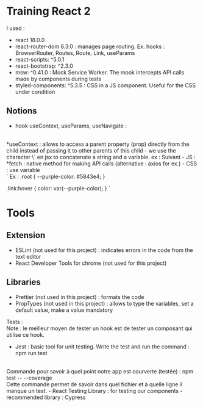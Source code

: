 # Training React 2
I used :
- react 18.0.0
- react-router-dom 6.3.0 : manages page routing. Ex. hooks : BrowserRouter, Routes, Route, Link, useParams
- react-scripts: ^5.0.1
- react-bootstrap: ^2.3.0
- msw: ^0.41.0 : Mock Service Worker. The mook intercepts API calls made by components during tests
- styled-components: ^5.3.5 : CSS in a JS component. Useful for the CSS under condition

## Notions
- hook useContext, useParams, useNavigate :
<br/>
*useContext : allows to access a parent property (prop) directly from the child instead of passing it to other parents of this child
- we use the character \` en jsx to concatenate a string and a variable. ex : <Link to={\`/survey/${next}\`}>Suivant</Link>
- JS :
<br/>
*fetch : native method for making API calls (alternative : axios for ex.)
- CSS : use variable
<br/>
`
Ex :
:root {
  --purple-color: #5843e4;
}

.link:hover {
    color: var(--purple-color);
}
`

# Tools
## Extension
- ESLint (not used for this project) : indicates errors in the code from the text editor
- React Developer Tools for chrome (not used for this project)

## Libraries
- Prettier (not used in this project) : formats the code
- PropTypes (not used in this project) : allows to type the variables, set a default value, make a value mandatory

Tests :
<br/>
Note : le meilleur moyen de tester un hook est de tester un composant qui utilise ce hook.
- Jest : basic tool for unit testing. Write the test and run the command : npm run test
<br/>
Commande pour savoir à quel point notre app est courverte (testée) : npm test -- --coverage
<br/>
Cette commande permet de savoir dans quel fichier et à quelle ligne il manque un test.
- React Testing Library : for testing our components
- recommended library : Cypress